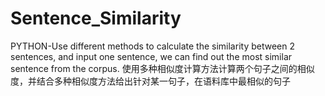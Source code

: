 # Sentence_Similarity
PYTHON-Use different methods to calculate the similarity between 2 sentences, and input one sentence, we can find out the most similar sentence from the corpus.
使用多种相似度计算方法计算两个句子之间的相似度，并结合多种相似度方法给出针对某一句子，在语料库中最相似的句子
